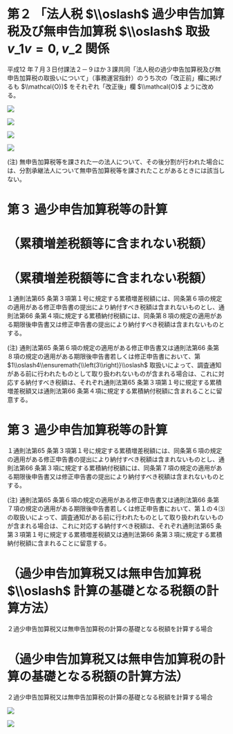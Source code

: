# 第２ 「法人税 $\\oslash$ 過少申告加算税及び無申告加算税 $\\oslash$ 取扱 $v\_{1}v=0,v\_{2}$ 関係

平成12 年７月３日付課法２－９ほか３課共同「法人税の過少申告加算税及び無申告加算税の取扱いについて」（事務運営指針）のうち次の「改正前」欄に掲げるも $\\mathcal{O})$ をそれぞれ「改正後」欄 $\\mathcal{O}$ ように改める。

![](https://www.nta.go.jp/tmp/c98bf0ea-0da5-4b7b-b3bd-8e1fa47bffd6/images/61319e4dd42ea44adbb8623cce811db6bbfe16fcc811d92dc8f88649141fa966.jpg)

![](https://www.nta.go.jp/tmp/c98bf0ea-0da5-4b7b-b3bd-8e1fa47bffd6/images/73290bd997c70376b404cf61fc2b572120b7d6be8295109c21a011c261ba6bc1.jpg)

![](https://www.nta.go.jp/tmp/c98bf0ea-0da5-4b7b-b3bd-8e1fa47bffd6/images/7c5ec3e17cea575318f0a3536b07b63ba3015b418bbb0c8476124d6c7911df9f.jpg)

![](https://www.nta.go.jp/tmp/c98bf0ea-0da5-4b7b-b3bd-8e1fa47bffd6/images/51d41709ef73a6982a27226f18512ee89da627cce6a2570e04e0d59db1335752.jpg)

(注) 無申告加算税等を課された一の法人について、その後分割が行われた場合には、分割承継法人について無申告加算税等を課されたことがあるときには該当しない。

# 第３ 過少申告加算税等の計算

# （累積増差税額等に含まれない税額）

# （累積増差税額等に含まれない税額）

１通則法第65 条第３項第１号に規定する累積増差税額には、同条第６項の規定の適用がある修正申告書の提出により納付すべき税額は含まれないものとし、通則法第66 条第４項に規定する累積納付税額には、同条第８項の規定の適用がある期限後申告書又は修正申告書の提出により納付すべき税額は含まれないものとする。

(注) 通則法第65 条第６項の規定の適用がある修正申告書又は通則法第66 条第８項の規定の適用がある期限後申告書若しくは修正申告書において、第 $1\\oslash4\\ensuremath{\\left(3\\right)}\\oslash$ 取扱いによって、調査通知がある前に行われたものとして取り扱われないものが含まれる場合は、これに対応する納付すべき税額は、それぞれ通則法第65 条第３項第１号に規定する累積増差税額又は通則法第66 条第４項に規定する累積納付税額に含まれることに留意する。

# 第３ 過少申告加算税等の計算

１通則法第65 条第３項第１号に規定する累積増差税額には、同条第６項の規定の適用がある修正申告書の提出により納付すべき税額は含まれないものとし、通則法第66 条第３項に規定する累積納付税額には、同条第７項の規定の適用がある期限後申告書又は修正申告書の提出により納付すべき税額は含まれないものとする。

(注) 通則法第65 条第６項の規定の適用がある修正申告書又は通則法第66 条第７項の規定の適用がある期限後申告書若しくは修正申告書において、第１の４⑶の取扱いによって、調査通知がある前に行われたものとして取り扱われないものが含まれる場合は、これに対応する納付すべき税額は、それぞれ通則法第65 条第３項第１号に規定する累積増差税額又は通則法第66 条第３項に規定する累積納付税額に含まれることに留意する。

# （過少申告加算税又は無申告加算税 $\\oslash$ 計算の基礎となる税額の計算方法）

２過少申告加算税又は無申告加算税の計算の基礎となる税額を計算する場合

# （過少申告加算税又は無申告加算税の計算の基礎となる税額の計算方法）

２過少申告加算税又は無申告加算税の計算の基礎となる税額を計算する場合

![](https://www.nta.go.jp/tmp/c98bf0ea-0da5-4b7b-b3bd-8e1fa47bffd6/images/c3bec68ea6ebfb3fb7637a3dbe595fe08536eae8081c0be887122546b6569875.jpg)

![](https://www.nta.go.jp/tmp/c98bf0ea-0da5-4b7b-b3bd-8e1fa47bffd6/images/dee0cb0d56d497ba4e9e974ade6aad28a13b49d8e49e2ef867e94242416eab81.jpg)